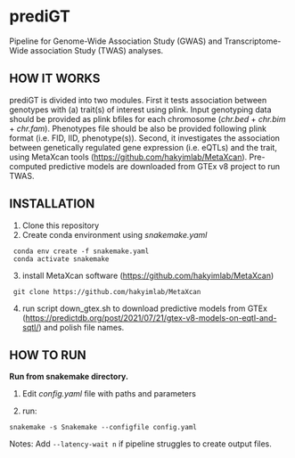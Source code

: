 # prediGT

Pipeline for Genome-Wide Association Study (GWAS) and Transcriptome-Wide association Study (TWAS) analyses. 

## HOW IT WORKS
prediGT is divided into two modules. 
First it tests association between genotypes with (a) trait(s) of interest using plink. Input genotyping data should be provided as plink bfiles for each chromosome (*chr.bed* + *chr.bim* + *chr.fam*). Phenotypes file should be also be provided following plink format (i.e. FID, IID, phenotype(s)).
Second, it investigates the association between genetically regulated gene expression (i.e. eQTLs) and the trait, using MetaXcan tools (https://github.com/hakyimlab/MetaXcan). Pre-computed predictive models are downloaded from GTEx v8 project to run TWAS.

## INSTALLATION
1. Clone this repository
2. Create conda environment using *snakemake.yaml*
```
 conda env create -f snakemake.yaml
 conda activate snakemake 
```

3. install MetaXcan software (https://github.com/hakyimlab/MetaXcan) 
```
 git clone https://github.com/hakyimlab/MetaXcan
```
4. run script down_gtex.sh to download predictive models from GTEx (https://predictdb.org/post/2021/07/21/gtex-v8-models-on-eqtl-and-sqtl/) and polish file names.

## HOW TO RUN
**Run from snakemake directory.**
1. Edit *config.yaml* file with paths and parameters 

2. run:
```
snakemake -s Snakemake --configfile config.yaml 
```

Notes:
Add ``` --latency-wait n ``` if pipeline struggles to create output files.


